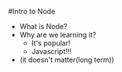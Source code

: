 #Intro to Node

* What is Node?
* Why are we learning it?
    * It's popular!
    * Javascript!!!
* (it doesn't matter(long term))
